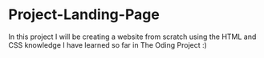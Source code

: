 # Project-Landing-Page
In this project I will be creating a website from scratch using the HTML and CSS knowledge I have learned so far in The Oding Project :)